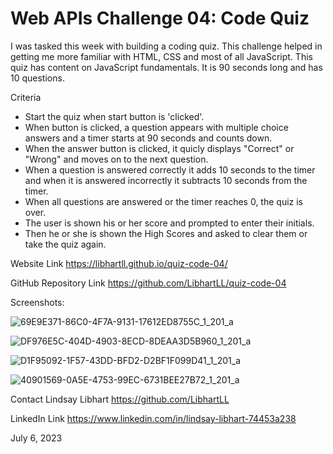 # Web APIs Challenge 04: Code Quiz

I was tasked this week with building a coding quiz.  This challenge helped in getting me more familiar with HTML, CSS and most of all JavaScript.  This quiz has content on JavaScript fundamentals.  It is 90 seconds long and has 10 questions. 

Criteria

* Start the quiz when start button is 'clicked'.
* When button is clicked, a question appears with multiple choice answers and a timer starts at 90 seconds and counts down.
* When the answer button is clicked, it quicly displays "Correct" or "Wrong" and moves on to the next question.
* When a question is answered correctly it adds 10 seconds to the timer and when it is answered incorrectly it subtracts 10 seconds from the timer. 
* When all questions are answered or the timer reaches 0, the quiz is over.
* The user is shown his or her score and prompted to enter their initials.
* Then he or she is shown the High Scores and asked to clear them or take the quiz again. 


Website Link https://libhartll.github.io/quiz-code-04/

GitHub Repository Link https://github.com/LibhartLL/quiz-code-04

Screenshots:
 
![69E9E371-86C0-4F7A-9131-17612ED8755C_1_201_a](https://user-images.githubusercontent.com/104096647/177657078-c08dc740-51de-490d-84d9-a8f45e06a5b1.jpeg)

![DF976E5C-404D-4903-8ECD-8DEAA3D5B960_1_201_a](https://user-images.githubusercontent.com/104096647/177657096-af5f7ef9-b763-484b-bca4-3628087f84e4.jpeg)

![D1F95092-1F57-43DD-BFD2-D2BF1F099D41_1_201_a](https://user-images.githubusercontent.com/104096647/177657101-c626dadd-2061-40d1-b64f-b8517b4635aa.jpeg)

![40901569-0A5E-4753-99EC-6731BEE27B72_1_201_a](https://user-images.githubusercontent.com/104096647/177657117-ea6bcb08-b510-47bb-b34b-e75c626cda9d.jpeg)

Contact Lindsay Libhart https://github.com/LibhartLL

LinkedIn Link https://www.linkedin.com/in/lindsay-libhart-74453a238

July 6, 2023
